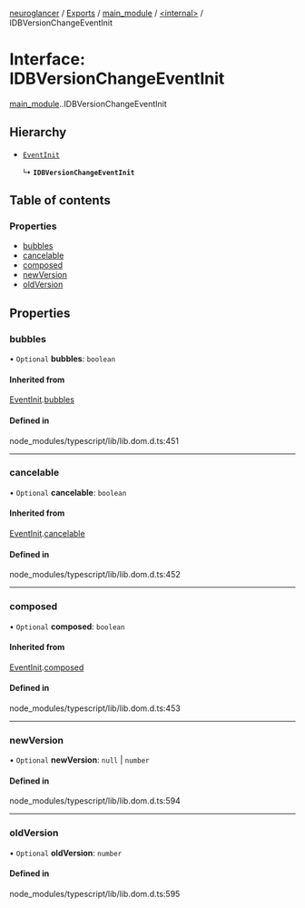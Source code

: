 [neuroglancer](../README.md) / [Exports](../modules.md) / [main\_module](../modules/main_module.md) / [<internal\>](../modules/main_module._internal_.md) / IDBVersionChangeEventInit

# Interface: IDBVersionChangeEventInit

[main_module](../modules/main_module.md).[<internal>](../modules/main_module._internal_.md).IDBVersionChangeEventInit

## Hierarchy

- [`EventInit`](main_module._internal_.EventInit.md)

  ↳ **`IDBVersionChangeEventInit`**

## Table of contents

### Properties

- [bubbles](main_module._internal_.IDBVersionChangeEventInit.md#bubbles)
- [cancelable](main_module._internal_.IDBVersionChangeEventInit.md#cancelable)
- [composed](main_module._internal_.IDBVersionChangeEventInit.md#composed)
- [newVersion](main_module._internal_.IDBVersionChangeEventInit.md#newversion)
- [oldVersion](main_module._internal_.IDBVersionChangeEventInit.md#oldversion)

## Properties

### bubbles

• `Optional` **bubbles**: `boolean`

#### Inherited from

[EventInit](main_module._internal_.EventInit.md).[bubbles](main_module._internal_.EventInit.md#bubbles)

#### Defined in

node_modules/typescript/lib/lib.dom.d.ts:451

___

### cancelable

• `Optional` **cancelable**: `boolean`

#### Inherited from

[EventInit](main_module._internal_.EventInit.md).[cancelable](main_module._internal_.EventInit.md#cancelable)

#### Defined in

node_modules/typescript/lib/lib.dom.d.ts:452

___

### composed

• `Optional` **composed**: `boolean`

#### Inherited from

[EventInit](main_module._internal_.EventInit.md).[composed](main_module._internal_.EventInit.md#composed)

#### Defined in

node_modules/typescript/lib/lib.dom.d.ts:453

___

### newVersion

• `Optional` **newVersion**: ``null`` \| `number`

#### Defined in

node_modules/typescript/lib/lib.dom.d.ts:594

___

### oldVersion

• `Optional` **oldVersion**: `number`

#### Defined in

node_modules/typescript/lib/lib.dom.d.ts:595
